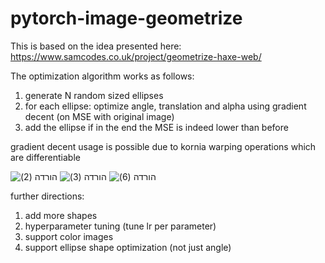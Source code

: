 # pytorch-image-geometrize

This is based on the idea presented here: https://www.samcodes.co.uk/project/geometrize-haxe-web/

The optimization algorithm works as follows:
1. generate N random sized ellipses
2. for each ellipse: optimize angle, translation and alpha using gradient decent (on MSE with original image)
3. add the ellipse if in the end the MSE is indeed lower than before

gradient decent usage is possible due to kornia warping operations which are differentiable

![הורדה (2)](https://user-images.githubusercontent.com/46653045/177013188-989a8e19-d156-442c-befa-2705d8b19ca6.png)
![הורדה (3)](https://user-images.githubusercontent.com/46653045/177013190-37660699-ae43-4d55-a4a8-512a998eb88a.png)
![הורדה (6)](https://user-images.githubusercontent.com/46653045/177013191-35dcecfd-a513-4004-82a3-94edbf246408.png)

further directions:
1. add more shapes
2. hyperparameter tuning (tune lr per parameter)
3. support color images
4. support ellipse shape optimization (not just angle)
